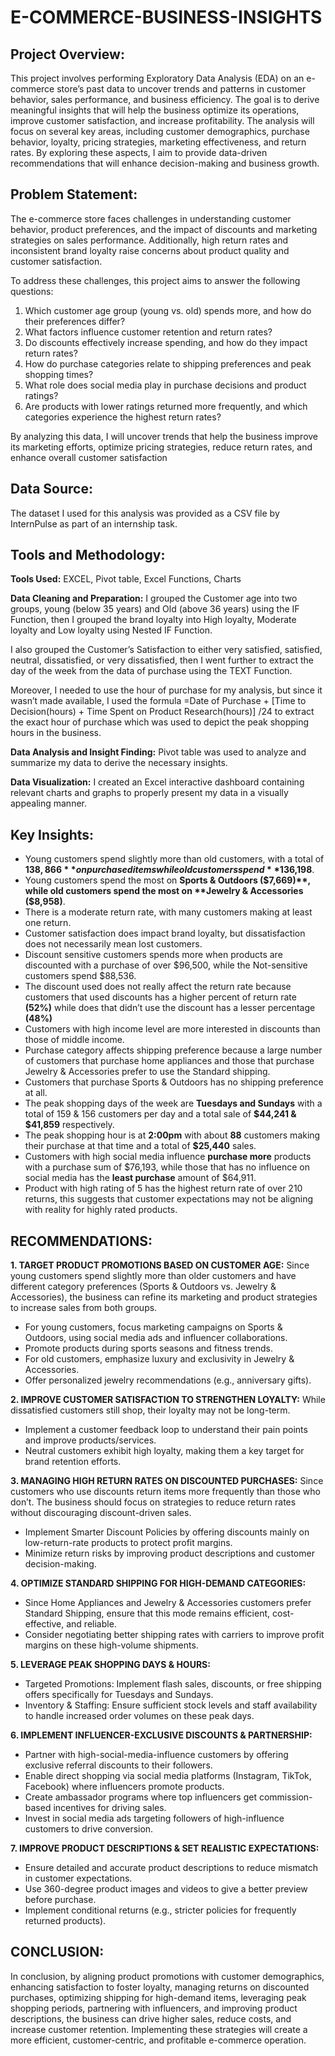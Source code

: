 # E-COMMERCE-BUSINESS-INSIGHTS
## Project Overview: 
This project involves performing Exploratory Data Analysis (EDA) on an e-commerce store’s past data to uncover trends and patterns in customer behavior, sales performance, and business efficiency. The goal is to derive meaningful insights that will help the business optimize its operations, improve customer satisfaction, and increase profitability.
The analysis will focus on several key areas, including customer demographics, purchase behavior, loyalty, pricing strategies, marketing effectiveness, and return rates. By exploring these aspects, I aim to provide data-driven recommendations that will enhance decision-making and business growth.

## Problem Statement: 
The e-commerce store faces challenges in understanding customer behavior, product preferences, and the impact of discounts and marketing strategies on sales performance. Additionally, high return rates and inconsistent brand loyalty raise concerns about product quality and customer satisfaction.

To address these challenges, this project aims to answer the following questions:
1.	Which customer age group (young vs. old) spends more, and how do their preferences differ?
2.	What factors influence customer retention and return rates?
3.	Do discounts effectively increase spending, and how do they impact return rates?
4.	How do purchase categories relate to shipping preferences and peak shopping times?
5.	What role does social media play in purchase decisions and product ratings?
6.	Are products with lower ratings returned more frequently, and which categories experience the highest return rates?

By analyzing this data, I will uncover trends that help the business improve its marketing efforts, optimize pricing strategies, reduce return rates, and enhance overall customer satisfaction

## Data Source:
The dataset I used for this analysis was provided as a CSV file by InternPulse as part of an internship task.

## Tools and Methodology:
**Tools Used:** EXCEL, Pivot table, Excel Functions, Charts

**Data Cleaning and Preparation:** I grouped the Customer age into two groups, young (below 35 years) and Old (above 36 years) using the IF Function, then I grouped the brand loyalty into High loyalty, Moderate loyalty and Low loyalty using Nested IF Function.

I also grouped the Customer’s Satisfaction to either very satisfied, satisfied, neutral, dissatisfied, or very dissatisfied, then I went further to extract the day of the week from the data of purchase using the TEXT Function.

Moreover, I needed to use the hour of purchase for my analysis, but since it wasn’t made available, I used the formula =Date of Purchase + [Time to Decision(hours) + Time Spent on Product Research(hours)] /24 to extract the exact hour of purchase which was used to depict the peak shopping hours in the business.

**Data Analysis and Insight Finding:** Pivot table was used to analyze and summarize my data to derive the necessary insights.

**Data Visualization:** I created an Excel interactive dashboard containing relevant charts and graphs to properly present my data in a visually appealing manner.

## Key Insights:
* Young customers spend slightly more than old customers, with a total of **$138,866** on purchased items while old customers spend **$136,198**. 
* Young customers spend the most on **Sports & Outdoors ($7,669)**, while old customers spend the most on **Jewelry & Accessories ($8,958)**. 
* There is a moderate return rate, with many customers making at least one return.
*	Customer satisfaction does impact brand loyalty, but dissatisfaction does not necessarily mean lost customers.
*	Discount sensitive customers spends more when products are discounted with a purchase of over $96,500, while the Not-sensitive customers spend $88,536.
*	The discount used does not really affect the return rate because customers that used discounts has a higher percent of return rate **(52%)** while does that didn’t use the discount has a lesser percentage **(48%)**
*	Customers with high income level are more interested in discounts than those of middle income.
*	Purchase category affects shipping preference because a large number of customers that purchase home appliances and those that purchase Jewelry & Accessories prefer to use the Standard shipping.
*	Customers that purchase Sports & Outdoors has no shipping preference at all.
*	The peak shopping days of the week are **Tuesdays and Sundays** with a total of 159 & 156 customers per day and a total sale of **$44,241 & $41,859** respectively.
*	The peak shopping hour is at **2:00pm** with about **88** customers making their purchase at that time and a total of **$25,440** sales.
*	Customers with high social media influence **purchase more** products with a purchase sum of $76,193, while those that has no influence on social media has the **least purchase** amount of $64,911.
*	Product with high rating of 5 has the highest return rate of over 210 returns, this suggests that customer expectations may not be aligning with reality for highly rated products.

## RECOMMENDATIONS:

**1.	TARGET PRODUCT PROMOTIONS BASED ON CUSTOMER AGE:** Since young customers spend slightly more than older customers and have different category preferences (Sports & Outdoors vs. Jewelry & Accessories), the business can refine its marketing and product strategies to increase sales from both groups.
*	For young customers, focus marketing campaigns on Sports & Outdoors, using social media ads and influencer collaborations.
*	Promote products during sports seasons and fitness trends.
*	For old customers, emphasize luxury and exclusivity in Jewelry & Accessories.
*	Offer personalized jewelry recommendations (e.g., anniversary gifts).

**2.	IMPROVE CUSTOMER SATISFACTION TO STRENGTHEN LOYALTY:** While dissatisfied customers still shop, their loyalty may not be long-term.
*	Implement a customer feedback loop to understand their pain points and improve products/services.
*	Neutral customers exhibit high loyalty, making them a key target for brand retention efforts.

**3.	 MANAGING HIGH RETURN RATES ON DISCOUNTED PURCHASES:** Since customers who use discounts return items more frequently than those who don’t. The business should focus on strategies to reduce return rates without discouraging discount-driven sales. 
*	Implement Smarter Discount Policies by offering discounts mainly on low-return-rate products to protect profit margins.
*	Minimize return risks by improving product descriptions and customer decision-making.

**4.	OPTIMIZE STANDARD SHIPPING FOR HIGH-DEMAND CATEGORIES:**
*	Since Home Appliances and Jewelry & Accessories customers prefer Standard Shipping, ensure that this mode remains efficient, cost-effective, and reliable.
*	Consider negotiating better shipping rates with carriers to improve profit margins on these high-volume shipments.

**5.	LEVERAGE PEAK SHOPPING DAYS & HOURS:**
*	Targeted Promotions: Implement flash sales, discounts, or free shipping offers specifically for Tuesdays and Sundays.
*	Inventory & Staffing: Ensure sufficient stock levels and staff availability to handle increased order volumes on these peak days.

**6.	IMPLEMENT INFLUENCER-EXCLUSIVE DISCOUNTS & PARTNERSHIP:**
*	Partner with high-social-media-influence customers by offering exclusive referral discounts to their followers.
*	Enable direct shopping via social media platforms (Instagram, TikTok, Facebook) where influencers promote products.
*	Create ambassador programs where top influencers get commission-based incentives for driving sales.
*	Invest in social media ads targeting followers of high-influence customers to drive conversion.

**7.	IMPROVE PRODUCT DESCRIPTIONS & SET REALISTIC EXPECTATIONS:**
*	Ensure detailed and accurate product descriptions to reduce mismatch in customer expectations.
*	Use 360-degree product images and videos to give a better preview before purchase.
*	Implement conditional returns (e.g., stricter policies for frequently returned products).

## CONCLUSION:

In conclusion, by aligning product promotions with customer demographics, enhancing satisfaction to foster loyalty, managing returns on discounted purchases, optimizing shipping for high-demand items, leveraging peak shopping periods, partnering with influencers, and improving product descriptions, the business can drive higher sales, reduce costs, and increase customer retention. Implementing these strategies will create a more efficient, customer-centric, and profitable e-commerce operation.

